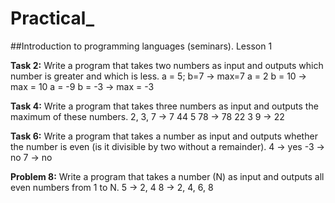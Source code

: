 # Practical_
##Introduction to programming languages (seminars). Lesson 1

**Task 2:** Write a program that takes two numbers as input and outputs which number is greater and which is less.
a = 5; b=7 -> max=7
a = 2 b = 10 -> max = 10
a = -9 b = -3 -> max = -3

**Task 4:** Write a program that takes three numbers as input and outputs the maximum of these numbers.
2, 3, 7 -> 7
44 5 78 -> 78
22 3 9 -> 22

**Task 6:** Write a program that takes a number as input and outputs whether the number is even (is it divisible by two without a remainder).
4 -> yes
-3 -> no
7 -> no

**Problem 8:** Write a program that takes a number (N) as input and outputs all even numbers from 1 to N.
5 -> 2, 4
8 -> 2, 4, 6, 8
